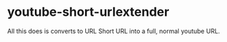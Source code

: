 # youtube-short-urlextender

All this does is converts to URL Short URL into a full, normal youtube URL.
